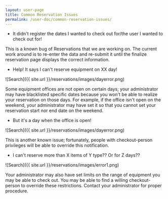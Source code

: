 ```yaml
---
layout: user-page
title: Common Reservation Issues
permalink: /user-doc/common-reservation-issues/
---
```

* It didn't register the dates I wanted to check out for/the user I wanted to check out for!

This is a known bug of Reservations that we are working on. The current work around is to re-enter the data and re-submit it until the finalize reservation page displays the correct information.

* Help! It says I can't reserve equipment on XX day!

![Search]({{ site.url }}/reservations/images/dayerror.png)

Some equipment offices are not open on certain days; your administrator may have blacklisted specific dates because you won't be able to realize your reservation on those days. For example, if the office isn't open on the weekend, your administrator may have set it so that you cannot set your reservation start nor end date on the weekend.

* But it's a day when the office is open!

![Search]({{ site.url }}/reservations/images/dayerror.png)

This is another known issue; fortunately, people with checkout-person privileges will be able to override this notification.

* I can't reserve more than X items of Y type?? Or for Z days??

![Search]({{ site.url }}/reservations/images/error1.png)

Your administrator may also have set limits on the range of equipment you may be able to check out. You may be able to find a willing checkout-person to override these restrictions. Contact your administrator for proper procedure.
